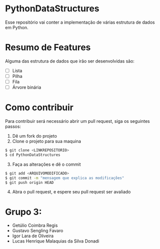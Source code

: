 # PythonDataStructures
Esse repositório vai conter a implementação de várias estrutura de dados em Python.

# Resumo de Features
Alguma das estrutura de dados que irão ser desenvolvidas são:
- [ ] Lista
- [ ] Pilha
- [ ] Fila
- [ ] Árvore binária

# Como contribuir
Para contribuir será necessário abrir um pull request, siga os seguintes passos:
1. Dê um fork do projeto
2. Clone o projeto para sua maquina
```sh
$ git clone <LINKREPOSITORIO>
$ cd PythonDataStructures
``` 
3. Faça as alterações e dê o commit
```sh
$ git add <ARQUIVOMODIFICADO>
$ git commit -m "mensagem que explica as modificações"
$ git push origin HEAD
```
4. Abra o pull request, e espere seu pull request ser avaliado

# Grupo 3:
* Getúlio Coimbra Regis
* Gustavo Sengling Favaro
* Igor Lara de Oliveira
* Lucas Henrique Malaquias da Silva Donadi
